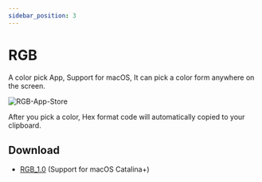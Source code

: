 ```yaml
---
sidebar_position: 3
---
```


# RGB

A color pick App, Support for macOS, It can pick a color form anywhere on the screen.

![RGB-App-Store](https://user-images.githubusercontent.com/1193966/72804897-90c2e080-3c8c-11ea-88e7-b124a1be9fe7.png)

After you pick a color, Hex format code will automatically copied to your clipboard.


## Download

* [RGB_1.0](https://github.com/leibnizli/RGB/releases/download/1.0.0/RGB_1.0.dmg) (Support for macOS Catalina+)

